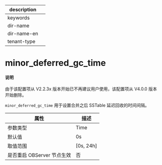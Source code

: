 |description||
|---|---|
|keywords||
|dir-name||
|dir-name-en||
|tenant-type||

# minor_deferred_gc_time

<main id="notice" type='explain'>
<h4>说明</h4>
<p>由于该配置项从 V2.2.3x 版本开始已不再建议用户使用，该配置项从 V4.0.0 版本开始删除。</p>
</main>

`minor_deferred_gc_time` 用于设置合并之后 SSTable 延迟回收的时间间隔。

|      **属性**      |   **描述**    |
|------------------|-------------|
| 参数类型             | Time       |
| 默认值              | 0s          |
| 取值范围             | \[0s, 24h] |
| 是否重启 OBServer 节点生效 | 否           |


